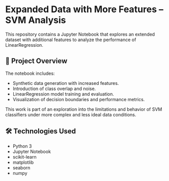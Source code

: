 # Expanded Data with More Features – SVM Analysis

This repository contains a Jupyter Notebook that explores an extended dataset with additional features to analyze the performance of LinearRegression. 

## 📌 Project Overview

The notebook includes:
- Synthetic data generation with increased features.
- Introduction of class overlap and noise.
- LinearRegression model training and evaluation.
- Visualization of decision boundaries and performance metrics.

This work is part of an exploration into the limitations and behavior of SVM classifiers under more complex and less ideal data conditions.

## 🛠️ Technologies Used

- Python 3
- Jupyter Notebook
- scikit-learn
- matplotlib
- seaborn
- numpy

